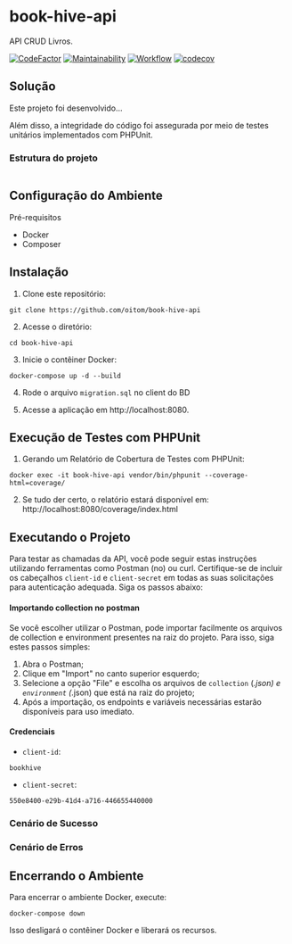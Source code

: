 # book-hive-api
API CRUD Livros.

[![CodeFactor](https://www.codefactor.io/repository/github/oitom/book-hive-api/badge)](https://www.codefactor.io/repository/github/oitom/book-hive-api)
[![Maintainability](https://api.codeclimate.com/v1/badges/b6622d01eb5db20fb80e/maintainability)](https://codeclimate.com/github/oitom/book-hive-api/maintainability)
[![Workflow](https://github.com/oitom/book-hive-api/actions/workflows/ci.yml/badge.svg)](https://github.com/oitom/book-hive-api/actions/workflows/ci.yml)
[![codecov](https://codecov.io/github/oitom/book-hive-api/graph/badge.svg?token=fEo3raVrPp)](https://codecov.io/github/oitom/book-hive-api)

## Solução
Este projeto foi desenvolvido...

Além disso, a integridade do código foi assegurada por meio de testes unitários implementados com PHPUnit.

### Estrutura do projeto
```

```

## Configuração do Ambiente
Pré-requisitos

- Docker
- Composer

## Instalação
1. Clone este repositório:

```
git clone https://github.com/oitom/book-hive-api
```

2. Acesse o diretório:
```
cd book-hive-api
```

3. Inicie o contêiner Docker:
```
docker-compose up -d --build
```

4. Rode o arquivo `migration.sql` no client do BD

5. Acesse a aplicação em http://localhost:8080.

## Execução de Testes com PHPUnit

1. Gerando um Relatório de Cobertura de Testes com PHPUnit:
```
docker exec -it book-hive-api vendor/bin/phpunit --coverage-html=coverage/
```
2. Se tudo der certo, o relatório estará disponível em: http://localhost:8080/coverage/index.html

## Executando o Projeto
Para testar as chamadas da API, você pode seguir estas instruções utilizando ferramentas como Postman (no) ou curl. Certifique-se de incluir os cabeçalhos `client-id` e `client-secret` em todas as suas solicitações para autenticação adequada. Siga os passos abaixo:

#### Importando collection no postman
Se você escolher utilizar o Postman, pode importar facilmente os arquivos de collection e environment presentes na raiz do projeto. Para isso, siga estes passos simples:

1. Abra o Postman;
2. Clique em "Import" no canto superior esquerdo;
3. Selecione a opção "File" e escolha os arquivos de `collection` (*.json) e `environment` (*.json) que está na raiz do projeto;
4. Após a importação, os endpoints e variáveis necessárias estarão disponíveis para uso imediato.

#### Credenciais

- `client-id`: 
```
bookhive
```

- `client-secret`: 
```
550e8400-e29b-41d4-a716-446655440000
```

### Cenário de Sucesso

### Cenário de Erros

## Encerrando o Ambiente
Para encerrar o ambiente Docker, execute:

```
docker-compose down
```
Isso desligará o contêiner Docker e liberará os recursos.